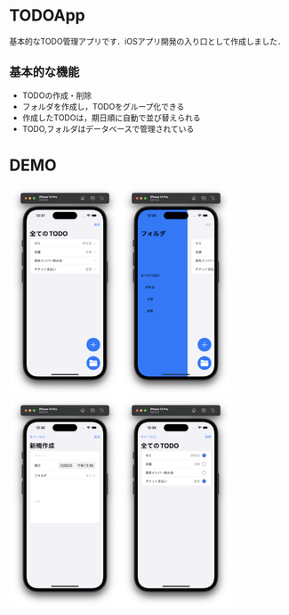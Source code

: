 # TODOApp
基本的なTODO管理アプリです．iOSアプリ開発の入り口として作成しました．
## 基本的な機能
* TODOの作成・削除
* フォルダを作成し，TODOをグループ化できる
* 作成したTODOは，期日順に自動で並び替えられる
* TODO,フォルダはデータベースで管理されている

# DEMO
<img src="https://github.com/TasukuFujiwara/Images/blob/main/%E3%82%B9%E3%82%AF%E3%83%AA%E3%83%BC%E3%83%B3%E3%82%B7%E3%83%A7%E3%83%83%E3%83%88%202023-05-20%2012.37.46.png?raw=true" width="200px"><img src="https://github.com/TasukuFujiwara/Images/blob/main/%E3%82%B9%E3%82%AF%E3%83%AA%E3%83%BC%E3%83%B3%E3%82%B7%E3%83%A7%E3%83%83%E3%83%88%202023-05-20%2012.38.01.png?raw=true" width="200px"><img src="https://github.com/TasukuFujiwara/Images/blob/main/%E3%82%B9%E3%82%AF%E3%83%AA%E3%83%BC%E3%83%B3%E3%82%B7%E3%83%A7%E3%83%83%E3%83%88%202023-05-20%2012.38.21.png?raw=true" width="200px"><img src="https://github.com/TasukuFujiwara/Images/blob/main/%E3%82%B9%E3%82%AF%E3%83%AA%E3%83%BC%E3%83%B3%E3%82%B7%E3%83%A7%E3%83%83%E3%83%88%202023-05-20%2012.38.50.png?raw=true" width="200px">
